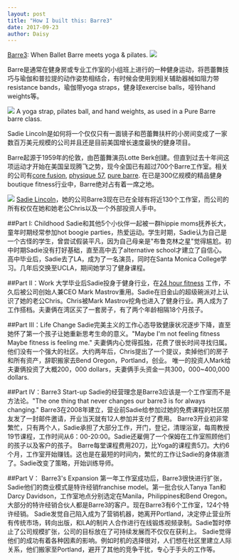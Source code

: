 ```yaml
---
layout: post
title: "How I built this: Barre3"
date: 2017-09-23
author: Daisy
---
```

[Barre3](http://barre3.com): When Ballet Barre meets yoga & pilates.
![](https://upload.wikimedia.org/wikipedia/commons/6/61/Barre_class_5.jpg)

Barre是通常在健身房或专业工作室的小组班上进行的一种健身运动，将芭蕾舞技巧与瑜伽和普拉提的动作姿势相结合，有时候会使用到相关辅助器械如阻力带resistance bands，瑜伽带yoga straps，健身球exercise balls，哑铃hand weights等。

![](https://upload.wikimedia.org/wikipedia/commons/thumb/9/93/Barre_equipment.jpeg/600px-Barre_equipment.jpeg)
A yoga strap, pilates ball, and hand weights, as used in a Pure Barre barre class.

Sadie Lincoln是如何将一个仅仅只有一面镜子和芭蕾舞扶杆的小房间变成了一家数百万美元规模的公司并且还是目前美国增长速度最快的健身项目。

Barre起源于1959年的伦敦，由芭蕾舞演员Lotte Berk创建。但直到过去十年间这项运动才开始在美国呈现腾飞之势，现今全国已有超过700个Barre工作室。相关的公司有[core fusion](http://www.corefusion.net.au), [physique 57](https://physique57.com), [pure barre](http://purebarre.com). 在已是300亿规模的精品健身boutique fitness行业中，Barre绝对占有着一席之地。

![](https://barre3.com/assets/about/about-sadie_desktop-ce3433624ad0a1b55e200324256f0bcab775b964555830e5d39c0ad81bb1625c.jpg)
[Sadie Lincoln](https://barre3.com/sadie)，她的公司Barre3现在已在全球有将近130个工作室，而公司的所有权仅在她和她老公Chris以及一个外部投资人手中。

##Part I: Childhood
Sadie和其他5个小伙伴一起被一群hippie moms抚养长大，童年时期经常参加hot boogie parties，热爱运动。学生时期，Sadie认为自己是一个古怪的学生，曾尝试假装平凡，因为自己母亲是"布鲁克林之星"觉得尴尬。初中时期Sadie没有打好基础，直至高中去了alternative school才建立了自信心。高中毕业后，Sadie去了LA，成为了一名演员，同时在Santa Monica College学习。几年后交换至UCLA，期间她学习了健身课程。

##Part II：Work
大学毕业后Sadie投身于健身行业，在[24 hour fitness](https://www.24hourfitness.com) 工作，不久后被公司创始人兼CEO Mark Mastrov重用。Sadie在旧金山的超级碗派对上认识了她的老公Chris。Chris被Mark Mastrov挖角也进入了健身行业。两人成为了工作搭档。夫妻俩在湾区买了一套房子，有了两个年龄相隔18个月孩子。

##Part III：Life Change 
Sadie完美主义的工作心态导致健康状况逐步下降，直至她怀了第一个孩子让她重新思考生命的意义。"Maybe I'm not feeling fitness Maybe fitness is feeling me." 夫妻俩内心觉得孤独，花费了很长时间寻找归属。他们没有一个强大的社区。大约两年后，Chris提出了一个提议，卖掉他们的房子和所有资产，辞职搬家去Bend Oregon，Portland，创业。 唯一的投资人Mark给夫妻俩投资了大概200，000 dollars，夫妻俩手头资金一共300，000~400,000 dollars.

##Part IV：Barre3 Start-up
Sadie的经营理念是Barre3应该是一个工作室而不是方法论。"The one thing that never changes our barre3 is for always changing." 
Barre3在2008年建立，营业前Sadie给参加过她的免费课程的社区朋友发了一封邮件邀请，开业当天就有12人参加并支付了费用。
Barre3开业初非常繁忙，只有两个人，Sadie承担了大部分工作，开门，登记，清理浴室，每周教授19节课程，工作时间从6：00-20:00。Sadie还雇佣了一个保姆在工作室照顾他们的孩子以及客户的孩子。
Barre每堂课程费用20刀，比Yoga的课程贵5刀。大约6个月，工作室开始赚钱。这也是在最短的时间内，繁忙的工作让Sadie的身体崩溃了。Sadie改变了策略，开始训练导师。

##Part V： Barre3's Expansion
第一年工作室成功后，Barre3很快进行扩张，Sadie他们的商业模式是特许经销franchise model。第一批合伙人Tanya Tan和Darcy Davidson，工作室地点分别选定在Manila，Philippines和Bend Oregon。大部分的特许经销合伙人都是Barre3的客户。现在Barre3有6个工作室，124个特许经销。
Sadie发觉自己陷入成为了营销机器，她离开Portland，决定停止营业所有传统市场，转向出版，和LA的制片人合作进行在线锻炼视频录制。Sadie暂时停止了公司规模扩张，公司的目标放在了可持续发展而不仅仅在获利上。
Sadie觉得他们的成功有着各种因素的影响。例如时机的选择很对，人们想在社区里建立人际关系，他们搬家至Portland，避开了其他的竞争干扰，专心于手头的工作等。

